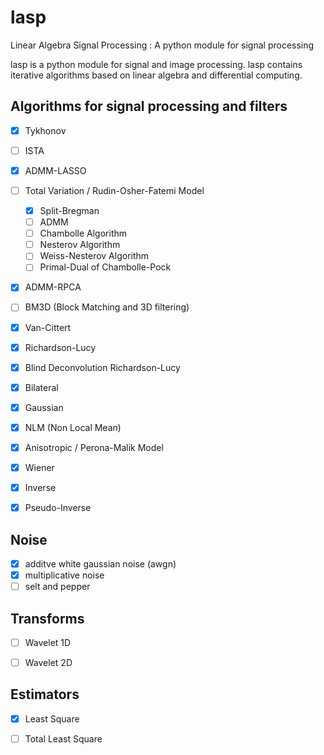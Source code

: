 # lasp
Linear Algebra Signal Processing : A python module for signal processing


lasp is a python module for signal and image processing.
lasp contains iterative algorithms based on linear algebra and
differential computing.

## Algorithms for signal processing and filters

- [x] Tykhonov
- [ ] ISTA
- [x] ADMM-LASSO
- [ ] Total Variation / Rudin-Osher-Fatemi Model
    - [x] Split-Bregman
    - [ ] ADMM
    - [ ] Chambolle Algorithm
    - [ ] Nesterov Algorithm
    - [ ] Weiss-Nesterov Algorithm
    - [ ] Primal-Dual of Chambolle-Pock
- [x] ADMM-RPCA
- [ ] BM3D (Block Matching and 3D filtering)
- [x] Van-Cittert
- [x] Richardson-Lucy
- [x] Blind Deconvolution Richardson-Lucy


- [x] Bilateral
- [x] Gaussian
- [x] NLM (Non Local Mean)
- [x] Anisotropic / Perona-Malik Model 
- [x] Wiener
- [x] Inverse
- [x] Pseudo-Inverse


## Noise

- [x] additve white gaussian noise (awgn)
- [x] multiplicative noise
- [ ] selt and pepper

## Transforms

- [ ] Wavelet 1D
- [ ] Wavelet 2D


## Estimators

- [x] Least Square
- [ ] Total Least Square





